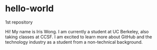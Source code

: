 # hello-world
1st repository

Hi! My name is Iris Wong. I am currently a student at UC Berkeley, also taking classes at CCSF.
I am excited to learn more about GitHub and the technology industry as a student from a non-technical background.
